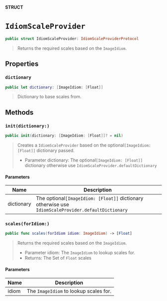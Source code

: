 **STRUCT**

# `IdiomScaleProvider`

```swift
public struct IdiomScaleProvider: IdiomScaleProviderProtocol
```

> Returns the required scales based on the `ImageIdiom`.

## Properties
### `dictionary`

```swift
public let dictionary: [ImageIdiom: [Float]]
```

> Dictionary to base scales from.

## Methods
### `init(dictionary:)`

```swift
public init(dictionary: [ImageIdiom: [Float]]? = nil)
```

> Creates a `IdiomScaleProvider` based on the optional`[ImageIdiom: [Float]]` dictionary passed.
>
> - Parameter dictionary: The optional`[ImageIdiom: [Float]]` dictionary otherwise use `IdiomScaleProvider.defaultDictionary`

#### Parameters

| Name | Description |
| ---- | ----------- |
| dictionary | The optional`[ImageIdiom: [Float]]` dictionary otherwise use `IdiomScaleProvider.defaultDictionary` |

### `scales(forIdiom:)`

```swift
public func scales(forIdiom idiom: ImageIdiom) -> [Float]
```

> Returns the required scales based on the `ImageIdiom`.
> - Parameter idiom: The `ImageIdiom` to lookup scales for.
> - Returns: The Set of `Float` scales

#### Parameters

| Name | Description |
| ---- | ----------- |
| idiom | The `ImageIdiom` to lookup scales for. |